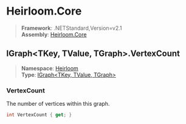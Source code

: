 # Heirloom.Core

> **Framework**: .NETStandard,Version=v2.1  
> **Assembly**: [Heirloom.Core][0]  

## IGraph\<TKey, TValue, TGraph>.VertexCount

> **Namespace**: [Heirloom][0]  
> **Type**: [IGraph\<TKey, TValue, TGraph>][1]  

### VertexCount

The number of vertices within this graph.

```cs
int VertexCount { get; }
```

[0]: ../Heirloom.Core.md
[1]: Heirloom.IGraph[TKey,TValue,TGraph].md
